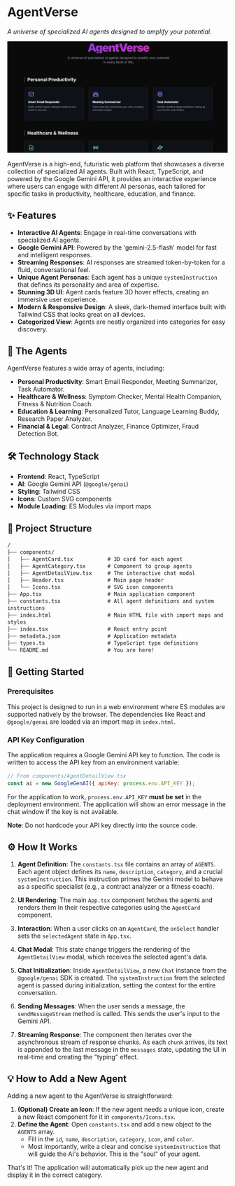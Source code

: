 # AgentVerse

*A universe of specialized AI agents designed to amplify your potential.*

![AgentVerse Dashboard](DASHBOARD_IMAGE.png)

AgentVerse is a high-end, futuristic web platform that showcases a diverse collection of specialized AI agents. Built with React, TypeScript, and powered by the Google Gemini API, it provides an interactive experience where users can engage with different AI personas, each tailored for specific tasks in productivity, healthcare, education, and finance.

## ✨ Features

- **Interactive AI Agents**: Engage in real-time conversations with specialized AI agents.
- **Google Gemini API**: Powered by the 'gemini-2.5-flash' model for fast and intelligent responses.
- **Streaming Responses**: AI responses are streamed token-by-token for a fluid, conversational feel.
- **Unique Agent Personas**: Each agent has a unique `systemInstruction` that defines its personality and area of expertise.
- **Stunning 3D UI**: Agent cards feature 3D hover effects, creating an immersive user experience.
- **Modern & Responsive Design**: A sleek, dark-themed interface built with Tailwind CSS that looks great on all devices.
- **Categorized View**: Agents are neatly organized into categories for easy discovery.

## 🤖 The Agents

AgentVerse features a wide array of agents, including:

- **Personal Productivity**: Smart Email Responder, Meeting Summarizer, Task Automator.
- **Healthcare & Wellness**: Symptom Checker, Mental Health Companion, Fitness & Nutrition Coach.
- **Education & Learning**: Personalized Tutor, Language Learning Buddy, Research Paper Analyzer.
- **Financial & Legal**: Contract Analyzer, Finance Optimizer, Fraud Detection Bot.



## 🛠️ Technology Stack

- **Frontend**: React, TypeScript
- **AI**: Google Gemini API (`@google/genai`)
- **Styling**: Tailwind CSS
- **Icons**: Custom SVG components
- **Module Loading**: ES Modules via import maps

## 📂 Project Structure

```
/
├── components/
│   ├── AgentCard.tsx           # 3D card for each agent
│   ├── AgentCategory.tsx       # Component to group agents
│   ├── AgentDetailView.tsx     # The interactive chat modal
│   ├── Header.tsx              # Main page header
│   └── Icons.tsx               # SVG icon components
├── App.tsx                     # Main application component
├── constants.tsx               # All agent definitions and system instructions
├── index.html                  # Main HTML file with import maps and styles
├── index.tsx                   # React entry point
├── metadata.json               # Application metadata
├── types.ts                    # TypeScript type definitions
└── README.md                   # You are here!
```

## 🚀 Getting Started

### Prerequisites

This project is designed to run in a web environment where ES modules are supported natively by the browser. The dependencies like React and `@google/genai` are loaded via an import map in `index.html`.

### API Key Configuration

The application requires a Google Gemini API key to function. The code is written to access the API key from an environment variable:

```javascript
// From components/AgentDetailView.tsx
const ai = new GoogleGenAI({ apiKey: process.env.API_KEY });
```

For the application to work, `process.env.API_KEY` **must be set** in the deployment environment. The application will show an error message in the chat window if the key is not available.

**Note**: Do not hardcode your API key directly into the source code.

## ⚙️ How It Works

1.  **Agent Definition**: The `constants.tsx` file contains an array of `AGENTS`. Each agent object defines its `name`, `description`, `category`, and a crucial `systemInstruction`. This instruction primes the Gemini model to behave as a specific specialist (e.g., a contract analyzer or a fitness coach).

2.  **UI Rendering**: The main `App.tsx` component fetches the agents and renders them in their respective categories using the `AgentCard` component.

3.  **Interaction**: When a user clicks on an `AgentCard`, the `onSelect` handler sets the `selectedAgent` state in `App.tsx`.

4.  **Chat Modal**: This state change triggers the rendering of the `AgentDetailView` modal, which receives the selected agent's data.

5.  **Chat Initialization**: Inside `AgentDetailView`, a new `Chat` instance from the `@google/genai` SDK is created. The `systemInstruction` from the selected agent is passed during initialization, setting the context for the entire conversation.

6.  **Sending Messages**: When the user sends a message, the `sendMessageStream` method is called. This sends the user's input to the Gemini API.

7.  **Streaming Response**: The component then iterates over the asynchronous stream of response chunks. As each `chunk` arrives, its text is appended to the last message in the `messages` state, updating the UI in real-time and creating the "typing" effect.

## 💡 How to Add a New Agent

Adding a new agent to the AgentVerse is straightforward:

1.  **(Optional) Create an Icon**: If the new agent needs a unique icon, create a new React component for it in `components/Icons.tsx`.
2.  **Define the Agent**: Open `constants.tsx` and add a new object to the `AGENTS` array.
    -   Fill in the `id`, `name`, `description`, `category`, `icon`, and `color`.
    -   Most importantly, write a clear and concise `systemInstruction` that will guide the AI's behavior. This is the "soul" of your agent.

That's it! The application will automatically pick up the new agent and display it in the correct category.
